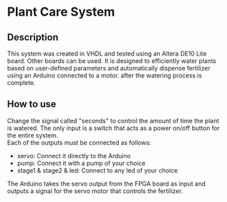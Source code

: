 # Plant Care System

## Description

This system was created in VHDL and tested using an Altera DE10 Lite board. Other boards can be used. It is designed to efficiently water plants based on user-defined parameters and automatically dispense fertilizer using an Arduino connected to a motor.
after the watering process is complete.

## How to use

Change the signal called "seconds" to control the amount of time the plant is watered. The only input is a switch that acts as a power on/off button for the entire system.\
Each of the outputs must be connected as follows:
- servo: Connect it directly to the Arduino
- pump: Connect it with a pump of your choice
- stage1 & stage2 & led: Connect to any led of your choice

The Arduino takes the servo output from the FPGA board as input and outputs a signal for the servo motor that controls the fertilizer.


